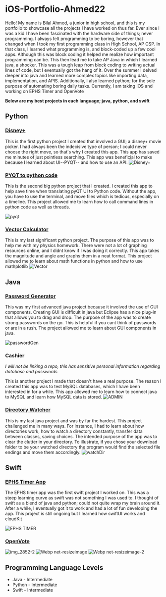 # iOS-Portfolio-Ahmed22


Hello! My name is Bilal Ahmed, a junior in high school, and this is my portfolio to showcase all the projects I have worked on thus far. Ever since I was a kid I have been fascinated with the hardware side of things; never programming. I always felt programming to be boring, however that changed when I took my first programming class in High School, AP CSP. In that class, I learned what programming is, and block-coded up a few cool apps. Although this was block coding it helped me realize how important programming can be. This then lead me to take AP Java in which I learned java, a shocker. This was a tough leap from block coding to writing actual lines of code, but I eventually got the hang of it. Over the summer I delved deeper into java and learned more complex topics like importing data, implementation, and APIS. Additionally, I also learned python; for the sole purpose of automating boring daily tasks. Currently, I am taking IOS and working on EPHS Timer and OpenVote

**Below are my best projects in each language; java, python, and swift**


## Python
### [Disney+](https://github.com/BillA-Dev/Disney-)
This is the first python project I created that involved a GUI; a disney+ movie picker. I had always been the indecisive type of person; I could never choose the right move, so that's why I created this app. This app has saved me minutes of just pointless searching. This app was beneficial to make because I learned about UI--PYQT-- and how to use an API. 
![Disney+](https://user-images.githubusercontent.com/79151733/161858349-26002d6f-7a97-4ae9-8f58-a0f3a97c43a8.png)
### [PYQT to python code](https://github.com/BillA-Dev/PYQT_to_Python)
This is the second big python project that I created. I created this app to help save time when translating pyQT UI to Python code. Without the app, you have to use the terminal, and move files which is tedious, especially on a timeline. This project allowed me to learn how to call command lines in python code as well as threads.

![pyqt](https://user-images.githubusercontent.com/79151733/161858820-7c76994b-d38d-4ca8-b143-58048e826952.png)
### [Vector Calculator](https://github.com/BillA-Dev/VectorAddition/blob/main/main.py)
This is my last significant python project. The purpose of this app was to help me with my physics homework. There were not a lot of graphing resources online, and I didnt know if I was doing it correctly. This app takes the magnitude and angle and graphs them in a neat format. This project allowed me to learn about math functions in python and how to use mathplotlib
![Vector](https://user-images.githubusercontent.com/79151733/161859780-d06b9167-6c75-4234-946a-46664c4af375.png)

## Java
### [Password Generator](https://github.com/BillA-Dev/PasswordGenerator)
This was my first advanced java project because it involved the use of GUI components. Creating GUI is difficult in java but Eclipse has a nice plug-in that allows you to drag and drop. The purpose of the app was to create strong passwords on the go. This is helpful if you cant think of passwords or are in a rush. The project allowed me to learn about GUI components in java. 

![passwordGen](https://user-images.githubusercontent.com/79151733/161860099-e259cdda-467f-4f81-bd0f-6358381b9cf5.png)

### Cashier 
*I will not be linking a repo, this has sensitive personal information regarding database and passwords*

This is another project I made that doesn't have a real purpose. The reason I created this app was to test MySQL databases, which I have been interested in for a while. This app allowed me to learn how to connect java to MySQL and learn how MySQL data is stored.
![ADMIN](https://user-images.githubusercontent.com/79151733/161860091-61e14152-0d15-41b1-9dfa-4474125f2948.png)
### [Directory Watcher](https://github.com/BillA-Dev/DirectoryWatcher)
This is my last java project and was by far the hardest. This project challenged me in many ways. For instance, I had to learn about how directories work, how to watch a directory constantly, transfer data between classes, saving choices. The intended purpose of the app was to clear the clutter in your directory. To illustrate, if you chose your download folder to be your watched directory the program would find the selected file endings and move them accordingly. 
![watchDir](https://user-images.githubusercontent.com/79151733/161860107-616c25fa-264a-4916-af0c-d741e154674f.png)

## Swift
### [EPHS Timer App](https://github.com/BillA-Dev/EPHS)
The EPHS timer app was the first swift project I worked on. This was a steep learning curve as swift was not something I was used to. I thought of swift as a blend of java and python; could not quite wrap my brain around it. After a while, I eventually got it to work and had a lot of fun developing the app. This project is still ongoing but I learned how swiftUI works and cloudKit

![EPHS TIMER](https://user-images.githubusercontent.com/79151733/161882157-0c2bc839-ac36-4a2a-99b9-78ff1b5fcd82.png)

### [OpenVote](https://github.com/BillA-Dev/OpenVote)
![img_2852-2](https://user-images.githubusercontent.com/79151733/161882965-5c1bc5c2-3b63-4576-9f31-309000122cc8.png)
![Webp net-resizeimage](https://user-images.githubusercontent.com/79151733/161883082-920d7e97-4ae7-43a8-bf2b-54b66c583bdd.png)
![Webp net-resizeimage-2](https://user-images.githubusercontent.com/79151733/161883174-370a728d-edb3-47e8-a264-97abf891e7ab.png)


## Programming Language Levels
* Java - Intermediate
* Python - Intermediate
* Swift - Intermediate
